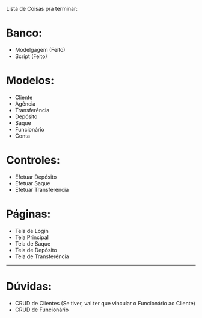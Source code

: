 Lista de Coisas pra terminar:


<h1>Banco:</h1>
<ul>
	<li>Modelgagem (Feito)</li>
	<li>Script (Feito)</li>
</ul>

<h1>Modelos:</h1>
<ul>
	<li>Cliente</li>
	<li>Agência</li>
	<li>Transferência</li>
	<li>Depósito</li>
	<li>Saque</li>
	<li>Funcionário</li>
	<li>Conta</li>
</ul>

<h1> Controles:</h1>
<ul>
	<li>Efetuar Depósito</li>
	<li>Efetuar Saque</li>
	<li>Efetuar Transferência</li>
</ul>

<h1>Páginas:</h1>
<ul>
	<li>Tela de Login</li>
	<li>Tela Principal</li>
	<li>Tela de Saque</li>
	<li>Tela de Depósito</li>
	<li>Tela de Transferência</li>
</ul>

<hr>
<h1>Dúvidas:</h1>
<ul>
	<li>CRUD de Clientes (Se tiver, vai ter que vincular o Funcionário ao Cliente)</li>
	<li>CRUD de Funcionário</li>
</ul>
